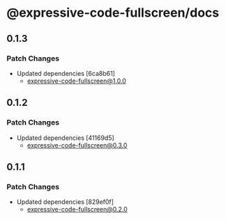 # @expressive-code-fullscreen/docs

## 0.1.3

### Patch Changes

- Updated dependencies [6ca8b61]
  - expressive-code-fullscreen@1.0.0

## 0.1.2

### Patch Changes

- Updated dependencies [41169d5]
  - expressive-code-fullscreen@0.3.0

## 0.1.1

### Patch Changes

- Updated dependencies [829ef0f]
  - expressive-code-fullscreen@0.2.0
